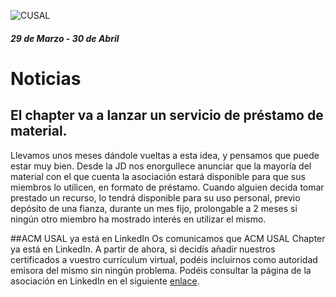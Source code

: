 ![CUSAL](http://usal.acm.org/wp-content/uploads/2015/01/com.svg_.png)

##### 29 de Marzo - 30 de Abril


# Noticias

## El chapter va a lanzar un servicio de préstamo de material.
Llevamos unos meses dándole vueltas a esta idea, y pensamos que puede estar muy bien.
Desde la JD nos enorgullece anunciar que la mayoría del material con el que cuenta la asociación estará disponible para que sus miembros lo utilicen, en formato de préstamo.
Cuando alguien decida tomar prestado un recurso, lo tendrá disponible para su uso personal, previo depósito de una fianza, durante un mes fijo, prolongable a 2 meses si ningún otro miembro ha mostrado interés en utilizar el mismo.


##ACM USAL ya está en LinkedIn
Os comunicamos que ACM USAL Chapter ya está en LinkedIn. A partir de ahora, si decidís añadir nuestros certificados a vuestro currículum virtual, podéis incluirnos como autoridad emisora del mismo sin ningún problema.
Podéis consultar la página de la asociación en LinkedIn en el siguiente [enlace](https://www.linkedin.com/company/acm-usal-chapter).